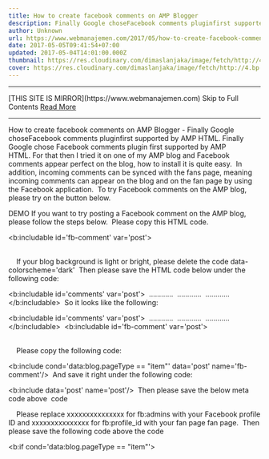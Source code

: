 ```yaml
---
title: How to create facebook comments on AMP Blogger
description: Finally Google choseFacebook comments pluginfirst supported by AMP HTML.
author: Unknown
url: https://www.webmanajemen.com/2017/05/how-to-create-facebook-comments-on-amp.html
date: 2017-05-05T09:41:54+07:00
updated: 2017-05-04T14:01:00.000Z
thumbnail: https://res.cloudinary.com/dimaslanjaka/image/fetch/http://4.bp.blogspot.com/-9TgnNklt76g/WQFHOdxzpVI/AAAAAAAAq2s/wsRqKdRdwWg3gjEz1sC8512SVBmRNVwxwCLcB/s1600/Screenshot_8.png
cover: https://res.cloudinary.com/dimaslanjaka/image/fetch/http://4.bp.blogspot.com/-9TgnNklt76g/WQFHOdxzpVI/AAAAAAAAq2s/wsRqKdRdwWg3gjEz1sC8512SVBmRNVwxwCLcB/s1600/Screenshot_8.png
---
```


<hr/> [THIS SITE IS MIRROR](https://www.webmanajemen.com) Skip to Full Contents <a href="https://www.webmanajemen.com/2017/05/how-to-create-facebook-comments-on-amp.html" rel="follow" class="button" id="read-more">Read More</a> <hr/> How to create facebook comments on AMP Blogger - Finally Google choseFacebook comments pluginfirst supported by AMP HTML. Finally Google chose Facebook comments plugin first supported by AMP HTML. For that then I tried it on one of my AMP blog and Facebook comments appear perfect on the blog, how to install it is quite easy. 
In addition, incoming comments can be synced with the fans page, meaning incoming comments can appear on the blog and on the fan page by using the Facebook application. 
To try Facebook comments on the AMP blog, please try on the button below. 

DEMO
If you want to try posting a Facebook comment on the AMP blog, please follow the steps below. 
Please copy this HTML code. 

<b:includable id='fb-comment' var='post'> 
<div class='fb-comments' id='fb_comments'> 
<amp-facebook-comments data-colorscheme='dark' data-numposts='5' expr:data-href='data:post.url' height='180' layout='responsive' width='600'> 
</amp-facebook-comments> 
</div> 
</b:includable> 
If your blog background is light or bright, please delete the code data-colorscheme='dark' 
Then please save the HTML code below under the following code: 

<b:includable id='comments' var='post'> 
............ 
............ 
............ 
</b:includable> 
So it looks like the following: 

<b:includable id='comments' var='post'> 
............ 
............ 
............ 
</b:includable> 
<b:includable id='fb-comment' var='post'> 
<div class='fb-comments' id='fb_comments'> 
<amp-facebook-comments data-colorscheme='dark' data-numposts='5' expr:data-href='data:post.url' height='180' layout='responsive' width='600'> 
</amp-facebook-comments> 
</div> 
</b:includable> 
Please copy the following code: 

<b:include cond='data:blog.pageType == &quot;item&quot;' data='post' name='fb-comment'/> 
And save it right under the following code: 

<b:include data='post' name='post'/> 
Then please save the below meta code above </head> code 

<meta content='xxxxxxxxxxxxxxx' property='fb:admins'/> 
<meta content='xxxxxxxxxxxxxxx' property='fb:profile_id'/> 
Please replace xxxxxxxxxxxxxxx for fb:admins with your Facebook profile ID and xxxxxxxxxxxxxxx for fb:profile_id with your fan page fan page. 
Then please save the following code above the code </head> 

<b:if cond='data:blog.pageType == &quot;item&quot;'> 
<script async='async' custom-element='amp-facebook-comments' src='https://cdn.ampproject.org/v0/amp-facebook-comments-0.1.js'/> 
</b:if> 
Then please check Facebook comments on one of your blog posts. 
Well to display incoming comments appear on blogs and fans page Facebook, please follow the steps below. 
Please create a new Facebook Application at https://developers.facebook.com/ . 
Please give FB_Comments a name for the application you created. After the application page appears please click the App Review tab in the left sidebar. And change your application to Public and select the app for fans page. 
Then please save the following meta code above </head> code 

<meta content='xxxxxxxxxxxxxxxx' property='fb:app_id'/> 
Replace xxxxxxxxxxxxxxxx with the xxxxxxxxxxxxxxxx ID you created earlier. 
Now please go to one of your blog post and then click on Moderation Tool on Facebook comments like the following picture: 

On the next page please click your Application name as shown below: 

On the next page please click Settings like the following picture: 

Then in the popup that appears please check on yes, mirror to and select your blog fan page. 

Done. 
Well this mirroring will appear in the new post after this is created, any comments made on the blog will appear on the fan page, and vice versa comments made on the post fans page will appear in blog comments.

 Keyword: Put Facebook Comments On AMP Blog HTML And Fans Page Sync <hr/> [THIS SITE IS MIRROR](https://www.webmanajemen.com) Skip to Full Contents <a href="https://www.webmanajemen.com/2017/05/how-to-create-facebook-comments-on-amp.html" rel="follow" class="button" id="read-more">Read More</a> <hr/>